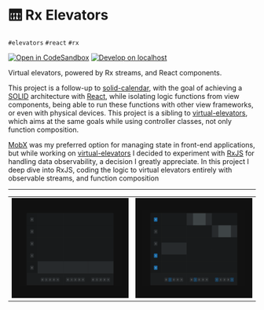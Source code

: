 # 🛗 Rx Elevators

`#elevators` `#react` `#rx`

[![Open in CodeSandbox](https://img.shields.io/badge/Open-＠CodeSandbox-blue?style=flat-square&logo=codesandbox)][live_demo]
[![Develop on localhost](https://img.shields.io/badge/Develop-＠localhost-DDD?style=flat-square&logo=gnubash&logoColor=EEE)][develop]

Virtual elevators, powered by Rx streams, and React components.

This project is a follow-up to [solid-calendar][solid_calendar], with the goal of achieving a [SOLID][solid] architecture with [React][react], while isolating logic functions from view components, being able to run these functions with other view frameworks, or even with physical devices. This project is a sibling to [virtual-elevators][virtual_elevators], which aims at the same goals while using controller classes, not only function composition.

[MobX][mobx] was my preferred option for managing state in front-end applications, but while working on [virtual-elevators][virtual_elevators] I decided to experiment with [RxJS][rxjs] for handling data observability, a decision I greatly appreciate. In this project I deep dive into RxJS, coding the logic to virtual elevators entirely with observable streams, and function composition

---

<table>
  <tr>
    <td>
      <img
        alt="elevators screenshot"
        src="./.assets/screenshot.png"
      />
    </td>
    <td>
      <img
        alt="elevator movement screenshot"
        src="./.assets/screenshot-movement.png?v=1"
      />
    </td>
  </tr>
</table>

[develop]: ../../.shared/node/README.md#development

[live_demo]: https://codesandbox.io/s/github/hd-o/coding-challenge/tree/main/packages/rx-elevators

[mobx]: https://github.com/mobxjs/mobx

[react]: https://reactjs.org/

[rxjs]: https://github.com/ReactiveX/rxjs

[solid]: https://simple.wikipedia.org/wiki/SOLID_(object-oriented_design)

[solid_calendar]: ../solid-calendar/README.md

[virtual_elevators]: ../virtual-elevators/README.md

